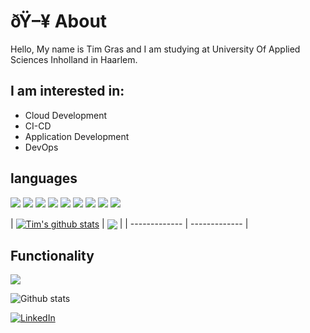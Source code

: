 # ðŸ–¥ About

Hello, My name is Tim Gras and I am studying at University Of Applied Sciences Inholland in Haarlem.

## I am interested in:

- Cloud Development
- CI-CD
- Application Development
- DevOps

## languages

<img src="https://img.shields.io/badge/HTML5 -EA6228" /> <img src="https://img.shields.io/badge/CSS3 -44b2fb" /> <img src="https://img.shields.io/badge/JavaScript -ffc742" /> <img src="https://img.shields.io/badge/C%23 -9866D3" /> <img src="https://img.shields.io/badge/Java -E42D32" />
<img src="https://img.shields.io/badge/PHP -5764A3" /> <img src="https://img.shields.io/badge/SQL -5A839D" /> <img src="https://img.shields.io/badge/NoSQL -4DA449" /> <img src="https://img.shields.io/badge/Python -BB3322" />

| <a href="https://github.com/antim1997/github-readme-stats">
<img align="center" src="https://github-readme-stats.vercel.app/api?username=antim1997&show_icons=true&include_all_commits=true&theme=buefy&hide_border=true" alt="Tim's github stats" /></a> | 
<a href="https://github.com/antim1997/github-readme-stats"><img align="center" src="https://github-readme-stats.vercel.app/api/top-langs/?username=antim1997&layout=compact&theme=buefy&hide_border=true" /></a> |
| ------------- | ------------- |


## Functionality

<img src="https://img.shields.io/badge/-%20CI--CD-blue" />

![Github stats](https://github-readme-stats.vercel.app/api?username=dantim1997&show_icons=true&count_private=true)  
   
<a href="https://www.linkedin.com/in/tim-gras/" target="_blank"><img src="https://img.shields.io/badge/LinkedIn-%230077B5.svg?&style=flat-square&logo=linkedin&logoColor=white" alt="LinkedIn"></a> 

